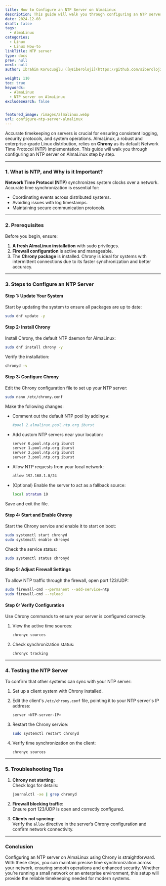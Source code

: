 ```yaml
---
title: How to Configure an NTP Server on AlmaLinux
description: This guide will walk you through configuring an NTP server on AlmaLinux, step by step.
date: 2024-12-08
draft: false
tags:
  - AlmaLinux
categories:
  - Linux
  - Linux How-to
linkTitle: NTP server
type: docs
prev: null
next: null
author: İbrahim Korucuoğlu ([@siberoloji](https://github.com/siberoloji))

weight: 110
toc: true
keywords:
  - AlmaLinux
  - NTP server on AlmaLinux
excludeSearch: false


featured_image: /images/almalinux.webp
url: configure-ntp-server-almalinux
---
```

Accurate timekeeping on servers is crucial for ensuring consistent logging, security protocols, and system operations. AlmaLinux, a robust and enterprise-grade Linux distribution, relies on **Chrony** as its default Network Time Protocol (NTP) implementation. This guide will walk you through configuring an NTP server on AlmaLinux step by step.

---

### 1. **What is NTP, and Why is it Important?**

**Network Time Protocol (NTP)** synchronizes system clocks over a network. Accurate time synchronization is essential for:

- Coordinating events across distributed systems.
- Avoiding issues with log timestamps.
- Maintaining secure communication protocols.

---

### 2. **Prerequisites**

Before you begin, ensure:

1. **A fresh AlmaLinux installation** with sudo privileges.
2. **Firewall configuration** is active and manageable.
3. The **Chrony package** is installed. Chrony is ideal for systems with intermittent connections due to its faster synchronization and better accuracy.

---

### 3. **Steps to Configure an NTP Server**

#### **Step 1: Update Your System**

Start by updating the system to ensure all packages are up to date:

```bash
sudo dnf update -y
```

#### **Step 2: Install Chrony**

Install Chrony, the default NTP daemon for AlmaLinux:

```bash
sudo dnf install chrony -y
```

Verify the installation:

```bash
chronyd -v
```

#### **Step 3: Configure Chrony**

Edit the Chrony configuration file to set up your NTP server:

```bash
sudo nano /etc/chrony.conf
```

Make the following changes:

- Comment out the default NTP pool by adding `#`:

  ```bash
  #pool 2.almalinux.pool.ntp.org iburst
  ```

- Add custom NTP servers near your location:

  ```bash
  server 0.pool.ntp.org iburst
  server 1.pool.ntp.org iburst
  server 2.pool.ntp.org iburst
  server 3.pool.ntp.org iburst
  ```

- Allow NTP requests from your local network:

  ```bash
  allow 192.168.1.0/24
  ```

- (Optional) Enable the server to act as a fallback source:

  ```bash
  local stratum 10
  ```

Save and exit the file.

#### **Step 4: Start and Enable Chrony**

Start the Chrony service and enable it to start on boot:

```bash
sudo systemctl start chronyd
sudo systemctl enable chronyd
```

Check the service status:

```bash
sudo systemctl status chronyd
```

#### **Step 5: Adjust Firewall Settings**

To allow NTP traffic through the firewall, open port 123/UDP:

```bash
sudo firewall-cmd --permanent --add-service=ntp
sudo firewall-cmd --reload
```

#### **Step 6: Verify Configuration**

Use Chrony commands to ensure your server is configured correctly:

1. View the active time sources:

   ```bash
   chronyc sources
   ```

2. Check synchronization status:

   ```bash
   chronyc tracking
   ```

---

### 4. **Testing the NTP Server**

To confirm that other systems can sync with your NTP server:

1. Set up a client system with Chrony installed.
2. Edit the client's `/etc/chrony.conf` file, pointing it to your NTP server's IP address:

   ```bash
   server <NTP-server-IP>
   ```

3. Restart the Chrony service:

   ```bash
   sudo systemctl restart chronyd
   ```

4. Verify time synchronization on the client:

   ```bash
   chronyc sources
   ```

---

### 5. **Troubleshooting Tips**

1. **Chrony not starting:**  
   Check logs for details:

   ```bash
   journalctl -xe | grep chronyd
   ```

2. **Firewall blocking traffic:**  
   Ensure port 123/UDP is open and correctly configured.

3. **Clients not syncing:**  
   Verify the `allow` directive in the server’s Chrony configuration and confirm network connectivity.

---

### Conclusion

Configuring an NTP server on AlmaLinux using Chrony is straightforward. With these steps, you can maintain precise time synchronization across your network, ensuring smooth operations and enhanced security. Whether you’re running a small network or an enterprise environment, this setup will provide the reliable timekeeping needed for modern systems.
